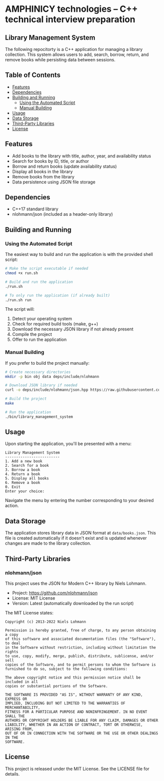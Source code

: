 # AMPHINICY technologies – C++ technical interview preparation
## Library Management System

The following repocitorty is a C++ application for managing a library collection. This system allows users to add, search, borrow, return, and remove books while persisting data between sessions. 

## Table of Contents

- [Features](#features)
- [Dependencies](#dependencies)
- [Building and Running](#building-and-running)
  - [Using the Automated Script](#using-the-automated-script)
  - [Manual Building](#manual-building)
- [Usage](#usage)
- [Data Storage](#data-storage)
- [Third-Party Libraries](#third-party-libraries)
- [License](#license)

## Features

- Add books to the library with title, author, year, and availability status
- Search for books by ID, title, or author
- Borrow and return books (update availability status)
- Display all books in the library
- Remove books from the library
- Data persistence using JSON file storage

## Dependencies

- C++17 standard library
- nlohmann/json (included as a header-only library)

## Building and Running

### Using the Automated Script

The easiest way to build and run the application is with the provided shell script:

```bash
# Make the script executable if needed
chmod +x run.sh

# Build and run the application
./run.sh

# To only run the application (if already built)
./run.sh run
```

The script will:
1. Detect your operating system
2. Check for required build tools (make, g++)
3. Download the necessary JSON library if not already present
4. Compile the project
5. Offer to run the application

### Manual Building

If you prefer to build the project manually:

```bash
# Create necessary directories
mkdir -p bin obj data deps/include/nlohmann

# Download JSON library if needed
curl -o deps/include/nlohmann/json.hpp https://raw.githubusercontent.com/nlohmann/json/develop/single_include/nlohmann/json.hpp

# Build the project
make

# Run the application
./bin/library_management_system
```

## Usage

Upon starting the application, you'll be presented with a menu:

```
Library Management System
-------------------------
1. Add a new book
2. Search for a book
3. Borrow a book
4. Return a book
5. Display all books
6. Remove a book
0. Exit
Enter your choice:
```

Navigate the menu by entering the number corresponding to your desired action.

## Data Storage

The application stores library data in JSON format at `data/books.json`. This file is created automatically if it doesn't exist and is updated whenever changes are made to the library collection.

## Third-Party Libraries

### nlohmann/json

This project uses the JSON for Modern C++ library by Niels Lohmann.

- Project: https://github.com/nlohmann/json
- License: MIT License
- Version: Latest (automatically downloaded by the run script)

The MIT License states:

```
Copyright (c) 2013-2022 Niels Lohmann

Permission is hereby granted, free of charge, to any person obtaining a copy
of this software and associated documentation files (the "Software"), to deal
in the Software without restriction, including without limitation the rights
to use, copy, modify, merge, publish, distribute, sublicense, and/or sell
copies of the Software, and to permit persons to whom the Software is
furnished to do so, subject to the following conditions:

The above copyright notice and this permission notice shall be included in all
copies or substantial portions of the Software.

THE SOFTWARE IS PROVIDED "AS IS", WITHOUT WARRANTY OF ANY KIND, EXPRESS OR
IMPLIED, INCLUDING BUT NOT LIMITED TO THE WARRANTIES OF MERCHANTABILITY,
FITNESS FOR A PARTICULAR PURPOSE AND NONINFRINGEMENT. IN NO EVENT SHALL THE
AUTHORS OR COPYRIGHT HOLDERS BE LIABLE FOR ANY CLAIM, DAMAGES OR OTHER
LIABILITY, WHETHER IN AN ACTION OF CONTRACT, TORT OR OTHERWISE, ARISING FROM,
OUT OF OR IN CONNECTION WITH THE SOFTWARE OR THE USE OR OTHER DEALINGS IN THE
SOFTWARE.
```

## License

This project is released under the MIT License. See the LICENSE file for details.
